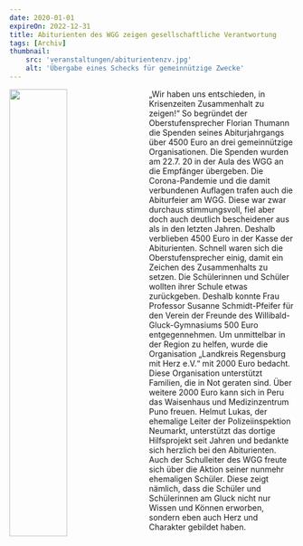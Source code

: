 ```yaml
---
date: 2020-01-01
expireOn: 2022-12-31
title: Abiturienten des WGG zeigen gesellschaftliche Verantwortung
tags: [Archiv]
thumbnail: 
    src: 'veranstaltungen/abiturientenzv.jpg'
    alt: 'Übergabe eines Schecks für gemeinnützige Zwecke' 
---
```


<img src = "/images/veranstaltungen/abiturientenzv.jpg" style ="float:left;width: 45%; margin-right:20px">

„Wir haben uns entschieden, in Krisenzeiten Zusammenhalt zu zeigen!“ So begründet der Oberstufensprecher Florian Thumann die Spenden seines Abiturjahrgangs über 4500 Euro an drei gemeinnützige Organisationen.
Die Spenden wurden am 22.7. 20 in der Aula des WGG an die Empfänger übergeben. Die Corona-Pandemie und die damit verbundenen Auflagen trafen auch die Abiturfeier am WGG. 
Diese war zwar durchaus stimmungsvoll, fiel aber doch auch deutlich bescheidener aus als in den letzten Jahren. Deshalb verblieben 4500 Euro in der Kasse der Abiturienten. 
Schnell waren sich die Oberstufensprecher einig, damit ein Zeichen des Zusammenhalts zu setzen. Die Schülerinnen und Schüler wollten ihrer Schule etwas zurückgeben. 
Deshalb konnte Frau Professor Susanne Schmidt-Pfeifer für den Verein der Freunde des Willibald-Gluck-Gymnasiums 500 Euro entgegennehmen. Um unmittelbar in der Region zu helfen, 
wurde die Organisation „Landkreis Regensburg mit Herz e.V.“ mit 2000 Euro bedacht. Diese Organisation unterstützt Familien, die in Not geraten sind. Über weitere 2000 Euro kann 
sich in Peru das Waisenhaus und Medizinzentrum Puno freuen. Helmut Lukas, der ehemalige Leiter der Polizeiinspektion Neumarkt, unterstützt das dortige Hilfsprojekt seit Jahren und 
bedankte sich herzlich bei den Abiturienten. Auch der Schulleiter des WGG freute sich über die Aktion seiner nunmehr ehemaligen Schüler. Diese zeigt nämlich, dass die Schüler und 
Schülerinnen am Gluck nicht nur Wissen und Können erworben, sondern eben auch Herz und Charakter gebildet haben. 